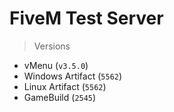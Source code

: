 # FiveM Test Server
> Versions
- vMenu (`v3.5.0`)
- Windows Artifact (`5562`)
- Linux Artifact (`5562`)
- GameBuild (`2545`)